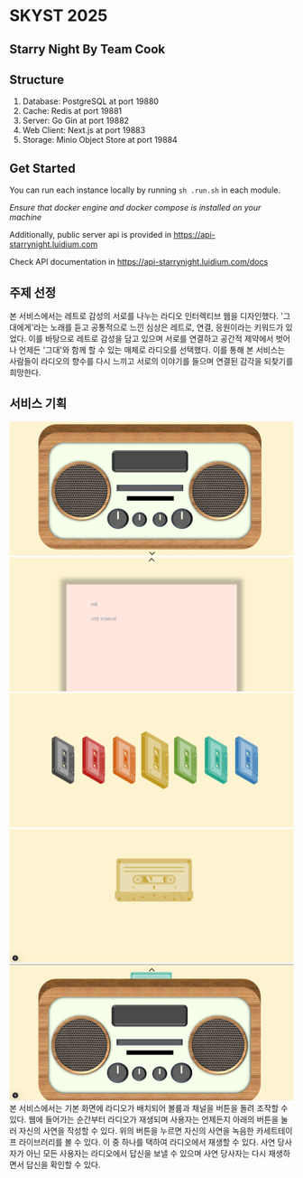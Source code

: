 # SKYST 2025

## Starry Night By Team Cook

## Structure

1. Database: PostgreSQL at port 19880
2. Cache: Redis at port 19881
3. Server: Go Gin at port 19882
4. Web Client: Next.js at port 19883
5. Storage: Minio Object Store at port 19884

## Get Started

You can run each instance locally by running `sh .run.sh` in each module.

_Ensure that docker engine and docker compose is installed on your machine_

Additionally, public server api is provided in https://api-starrynight.luidium.com

Check API documentation in https://api-starrynight.luidium.com/docs

## 주제 선정

본 서비스에서는 레트로 감성의 서로를 나누는 라디오 인터렉티브 웹을 디자인했다. '그대에게'라는 노래를 듣고 공통적으로 느낀 심상은 레트로, 연결, 응원이라는 키워드가 있었다. 이를 바탕으로 레트로 감성을 담고 있으며 서로를 연결하고 공간적 제약에서 벗어나 언제든 '그대'와 함께 할 수 있는 매체로 라디오를 선택했다. 이를 통해 본 서비스는 사람들이 라디오의 향수를 다시 느끼고 서로의 이야기를 들으며 연결된 감각을 되찾기를 희망한다.

## 서비스 기획

![결과 예시](./web-client/assets/Readme2.png)
![결과 예시](./web-client/assets/Readme.png)
![결과 예시](./web-client/assets/Readme1.png)
![결과 예시](./web-client/assets/Readme3.png)
![결과 예시](./web-client/assets/Readme4.png)
본 서비스에서는 기본 화면에 라디오가 배치되어 볼륨과 채널을 버튼을 돌려 조작할 수 있다. 웹에 들어가는 순간부터 라디오가 재생되며 사용자는 언제든지 아래의 버튼을 눌러 자신의 사연을 작성할 수 있다. 위의 버튼을 누르면 자신의 사연을 녹음한 카세트테이프 라이브러리를 볼 수 있다. 이 중 하나를 택하여 라디오에서 재생할 수 있다. 사연 당사자가 아닌 모든 사용자는 라디오에서 답신을 보낼 수 있으며 사연 당사자는 다시 재생하면서 답신을 확인할 수 있다.